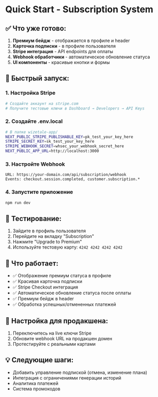 # Quick Start - Subscription System

## ✅ Что уже готово:

1. **Премиум бейдж** - отображается в профиле и header
2. **Карточка подписки** - в профиле пользователя
3. **Stripe интеграция** - API endpoints для оплаты
4. **Webhook обработчики** - автоматическое обновление статуса
5. **UI компоненты** - красивые кнопки и формы

## 🚀 Быстрый запуск:

### 1. Настройка Stripe
```bash
# Создайте аккаунт на stripe.com
# Получите тестовые ключи в Dashboard → Developers → API Keys
```

### 2. Создайте .env.local
```bash
# В папке wizetale-app/
NEXT_PUBLIC_STRIPE_PUBLISHABLE_KEY=pk_test_your_key_here
STRIPE_SECRET_KEY=sk_test_your_key_here
STRIPE_WEBHOOK_SECRET=whsec_your_webhook_secret_here
NEXT_PUBLIC_APP_URL=http://localhost:3000
```

### 3. Настройте Webhook
```
URL: https://your-domain.com/api/subscription/webhook
Events: checkout.session.completed, customer.subscription.*
```

### 4. Запустите приложение
```bash
npm run dev
```

## 🧪 Тестирование:

1. Зайдите в профиль пользователя
2. Перейдите на вкладку "Subscription"
3. Нажмите "Upgrade to Premium"
4. Используйте тестовую карту: `4242 4242 4242 4242`

## 📱 Что работает:

- ✅ Отображение премиум статуса в профиле
- ✅ Красивая карточка подписки
- ✅ Stripe Checkout интеграция
- ✅ Автоматическое обновление статуса после оплаты
- ✅ Премиум бейдж в header
- ✅ Обработка успешных/отмененных платежей

## 🔧 Настройка для продакшена:

1. Переключитесь на live ключи Stripe
2. Обновите webhook URL на продакшен домен
3. Протестируйте с реальными картами

## 💡 Следующие шаги:

- Добавить управление подпиской (отмена, изменение плана)
- Интеграция с ограничениями генерации историй
- Аналитика платежей
- Система промокодов 